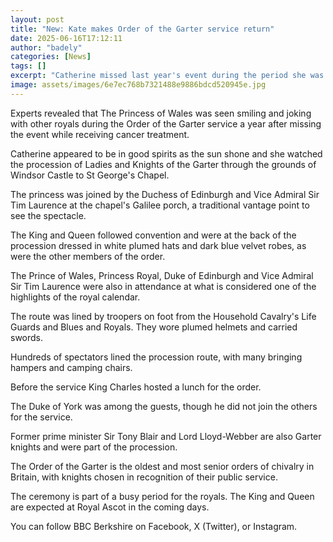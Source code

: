 ```yaml
---
layout: post
title: "New: Kate makes Order of the Garter service return"
date: 2025-06-16T17:12:11
author: "badely"
categories: [News]
tags: []
excerpt: "Catherine missed last year's event during the period she was receiving cancer treatment."
image: assets/images/6e7ec768b7321488e9886bdcd520945e.jpg
---
```


Experts revealed that The Princess of Wales was seen smiling and joking with other royals during the Order of the Garter service a year after missing the event while receiving cancer treatment. 

Catherine appeared to be in good spirits as the sun shone and she watched the procession of Ladies and Knights of the Garter through the grounds of Windsor Castle to St George's Chapel.

The princess was joined by the Duchess of Edinburgh and Vice Admiral Sir Tim Laurence at the chapel's Galilee porch, a traditional vantage point to see the spectacle.

The King and Queen followed convention and were at the back of the procession dressed in white plumed hats and dark blue velvet robes, as were the other members of the order.

The Prince of Wales, Princess Royal, Duke of Edinburgh and Vice Admiral Sir Tim Laurence were also in attendance at what is considered one of the highlights of the royal calendar. 

The route was lined by troopers on foot from the Household Cavalry's Life Guards and Blues and Royals. They wore plumed helmets and carried swords.

Hundreds of spectators lined the procession route, with many bringing hampers and camping chairs.

Before the service King Charles hosted a lunch for the order.

The Duke of York was among the guests, though he did not join the others for the service.

Former prime minister Sir Tony Blair and Lord Lloyd-Webber are also Garter knights and were part of the procession.

The Order of the Garter is the oldest and most senior orders of chivalry in Britain, with knights chosen in recognition of their public service.

The ceremony is part of a busy period for the royals. The King and Queen are expected at Royal Ascot in the coming days.

You can follow BBC Berkshire on Facebook, X (Twitter), or Instagram. 

